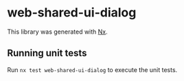 # web-shared-ui-dialog

This library was generated with [Nx](https://nx.dev).

## Running unit tests

Run `nx test web-shared-ui-dialog` to execute the unit tests.
